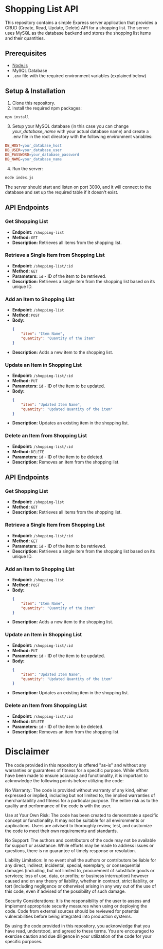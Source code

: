 # Shopping List API

This repository contains a simple Express server application that provides a CRUD (Create, Read, Update, Delete) API for a shopping list. The server uses MySQL as the database backend and stores the shopping list items and their quantities.

## Prerequisites

- [Node.js](https://nodejs.org/)
- MySQL Database
- `.env` file with the required environment variables (explained below)

## Setup & Installation

1. Clone this repository.
2. Install the required npm packages:

```bash
npm install
```

3. Setup your MySQL database (in this case you can change *your_database_name* with your actual database name) and create a .env file in the root directory with the following environment variables:

```makefile
DB_HOST=your_database_host
DB_USER=your_database_user
DB_PASSWORD=your_database_password
DB_NAME=your_database_name
```

4. Run the server:
```bash
node index.js
```
The server should start and listen on port 3000, and it will connect to the database and set up the required table if it doesn't exist.


## API Endpoints

### Get Shopping List

- **Endpoint:** `/shopping-list`
- **Method:** `GET`
- **Description:** Retrieves all items from the shopping list.

### Retrieve a Single Item from Shopping List

- **Endpoint:** `/shopping-list/:id`
- **Method:** `GET`
- **Parameters:** `id` - ID of the item to be retrieved.
- **Description:** Retrieves a single item from the shopping list based on its unique ID.

### Add an Item to Shopping List

- **Endpoint:** `/shopping-list`
- **Method:** `POST`
- **Body:** 
    ```json
    {
        "item": "Item Name",
        "quantity": "Quantity of the item"
    }
    ```
- **Description:** Adds a new item to the shopping list.

### Update an Item in Shopping List

- **Endpoint:** `/shopping-list/:id`
- **Method:** `PUT`
- **Parameters:** `id` - ID of the item to be updated.
- **Body:** 
    ```json
    {
        "item": "Updated Item Name",
        "quantity": "Updated Quantity of the item"
    }
    ```
- **Description:** Updates an existing item in the shopping list.

### Delete an Item from Shopping List

- **Endpoint:** `/shopping-list/:id`
- **Method:** `DELETE`
- **Parameters:** `id` - ID of the item to be deleted.
- **Description:** Removes an item from the shopping list.

## API Endpoints

### Get Shopping List

- **Endpoint:** `/shopping-list`
- **Method:** `GET`
- **Description:** Retrieves all items from the shopping list.

### Retrieve a Single Item from Shopping List

- **Endpoint:** `/shopping-list/:id`
- **Method:** `GET`
- **Parameters:** `id` - ID of the item to be retrieved.
- **Description:** Retrieves a single item from the shopping list based on its unique ID.

### Add an Item to Shopping List

- **Endpoint:** `/shopping-list`
- **Method:** `POST`
- **Body:** 
    ```json
    {
        "item": "Item Name",
        "quantity": "Quantity of the item"
    }
    ```
- **Description:** Adds a new item to the shopping list.

### Update an Item in Shopping List

- **Endpoint:** `/shopping-list/:id`
- **Method:** `PUT`
- **Parameters:** `id` - ID of the item to be updated.
- **Body:** 
    ```json
    {
        "item": "Updated Item Name",
        "quantity": "Updated Quantity of the item"
    }
    ```
- **Description:** Updates an existing item in the shopping list.

### Delete an Item from Shopping List

- **Endpoint:** `/shopping-list/:id`
- **Method:** `DELETE`
- **Parameters:** `id` - ID of the item to be deleted.
- **Description:** Removes an item from the shopping list.

# Disclaimer

The code provided in this repository is offered "as-is" and without any warranties or guarantees of fitness for a specific purpose. While efforts have been made to ensure accuracy and functionality, it is important to acknowledge the following points before utilizing the code:

No Warranty: The code is provided without warranty of any kind, either expressed or implied, including but not limited to, the implied warranties of merchantability and fitness for a particular purpose. The entire risk as to the quality and performance of the code is with the user.

Use at Your Own Risk: The code has been created to demonstrate a specific concept or functionality. It may not be suitable for all environments or applications. Users are advised to thoroughly review, test, and customize the code to meet their own requirements and standards.

No Support: The authors and contributors of the code may not be available for support or assistance. While efforts may be made to address issues or questions, there is no guarantee of timely response or resolution.

Liability Limitation: In no event shall the authors or contributors be liable for any direct, indirect, incidental, special, exemplary, or consequential damages (including, but not limited to, procurement of substitute goods or services; loss of use, data, or profits; or business interruption) however caused and on any theory of liability, whether in contract, strict liability, or tort (including negligence or otherwise) arising in any way out of the use of this code, even if advised of the possibility of such damage.

Security Considerations: It is the responsibility of the user to assess and implement appropriate security measures when using or deploying the code. Code from external sources should be reviewed for potential vulnerabilities before being integrated into production systems.

By using the code provided in this repository, you acknowledge that you have read, understood, and agreed to these terms. You are encouraged to exercise caution and due diligence in your utilization of the code for your specific purposes.